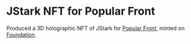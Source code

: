# JStark NFT for Popular Front
Produced a 3D holographic NFT of JStark for [Popular Front](https://www.popularfront.co/), minted on [Foundation](https://foundation.app/@popularfront/jstark-nft-35287).
<br/>
<div className="nft-embed"></div>
<script
  async
  src="https://nfte.app/api/embed.js?contract=0x3B3ee1931Dc30C1957379FAc9aba94D1C48a5405&tokenId=35287">
</script>
